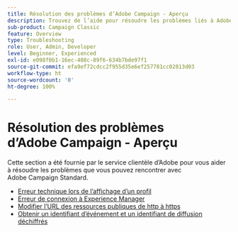 ```yaml
---
title: Résolution des problèmes d’Adobe Campaign - Aperçu
description: Trouvez de l’aide pour résoudre les problèmes liés à Adobe Campaign.
sub-product: Campaign Classic
feature: Overview
type: Troubleshooting
role: User, Admin, Developer
level: Beginner, Experienced
exl-id: e098f0b1-16ec-408c-89f6-634b7bde97f1
source-git-commit: efa9ef72cdcc2f955d35e6ef257781cc02013d03
workflow-type: ht
source-wordcount: '0'
ht-degree: 100%

---
```


# Résolution des problèmes d’Adobe Campaign - Aperçu

Cette section a été fournie par le service clientèle d’Adobe pour vous aider à résoudre les problèmes que vous pouvez rencontrer avec Adobe Campaign Standard.

* [Erreur technique lors de l’affichage d’un profil](/help/troubleshoot/technical-error-while-viewing-profile.md)
* [Erreur de connexion à Experience Manager](/help/troubleshoot/error-aem-connection.md)
* [Modifier l’URL des ressources publiques de http à https](/help/troubleshoot/change-public-resource-url.md)
* [Obtenir un identifiant d’événement et un identifiant de diffusion déchiffrés](/help/troubleshoot/decrypted-eventid-and-deliveryid.md)

